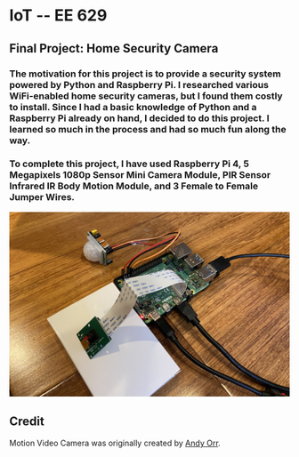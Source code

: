 # IoT -- EE 629

## Final Project: Home Security Camera

###  The motivation for this project is to provide a security system powered by Python and Raspberry Pi. I researched various WiFi-enabled home security cameras, but I found them costly to install. Since I had a basic knowledge of Python and a Raspberry Pi already on hand, I decided to do this project. I learned so much in the process and had so much fun along the way.

### To complete this project, I have used Raspberry Pi 4, 5 Megapixels 1080p Sensor Mini Camera Module, PIR Sensor Infrared IR Body Motion Module, and 3 Female to Female Jumper Wires.

![](images/Project_equipments.jpg)

## Credit

Motion Video Camera was originally created by [Andy Orr](https://github.com/AO8).

